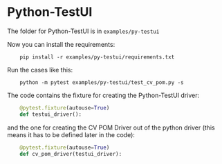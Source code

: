 # Python-TestUI

The folder for Python-TestUI is in `examples/py-testui`

Now you can install the requirements:

        pip install -r examples/py-testui/requirements.txt

Run the cases like this:

        python -m pytest examples/py-testui/test_cv_pom.py -s


The code contains the fixture for creating the Python-TestUI driver:


```python
    @pytest.fixture(autouse=True)
    def testui_driver():
```

and the one for creating the CV POM Driver out of the python driver (this means it has to be defined later in the code):

```python
    @pytest.fixture(autouse=True)
    def cv_pom_driver(testui_driver):
```